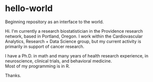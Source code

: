 # hello-world
Beginning repository as an interface to the world.

Hi.  I'm currently a research biostatistician in the Providence research 
network, based in Portland, Oregon.  I work within the Cardiovascular 
Analytics, Research + Data Science group, but my current activity is 
primarily in support of cancer research.

I have a Ph.D. in math and many years of health research experience, 
in neuroscience, clinical trials, and behavioral medicine.  
Most of my programming is in R.

Thanks.

